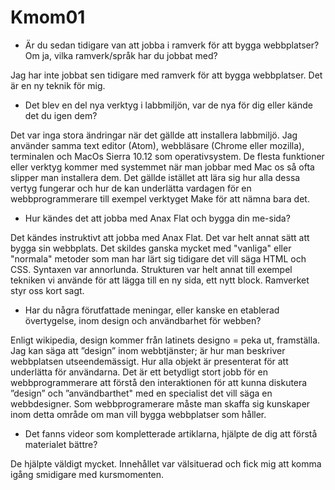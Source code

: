 Kmom01
===============================

* Är du sedan tidigare van att jobba i ramverk för att bygga webbplatser? Om ja, vilka ramverk/språk har
du jobbat med?

Jag har inte jobbat sen tidigare med ramverk för att bygga webbplatser. Det är en ny teknik för mig.

* Det blev en del nya verktyg i labbmiljön, var de nya för dig eller kände det du igen dem?

Det var inga stora ändringar när det gällde att installera labbmiljö. Jag använder samma text editor (Atom), webbläsare (Chrome eller mozilla), terminalen och MacOs Sierra 10.12 som operativsystem.
De flesta funktioner eller verktyg kommer med systemmet när man jobbar med Mac os så ofta slipper man installera dem. Det gällde istället att lära sig hur alla dessa vertyg fungerar och hur de kan underlätta
vardagen för en webbprogrammerare till exempel verktyget Make för att nämna bara det.

* Hur kändes det att jobba med Anax Flat och bygga din me-sida?

Det kändes instruktivt att jobba med Anax Flat. Det var helt annat sätt att bygga sin webbplats.
Det skildes ganska mycket med "vanliga" eller "normala" metoder som man har lärt sig tidigare
det vill säga HTML och CSS.
Syntaxen var annorlunda. Strukturen var helt annat till exempel tekniken vi använde för att lägga till en ny
sida, ett nytt block. Ramverket styr oss kort sagt.

* Har du några förutfattade meningar, eller kanske en etablerad övertygelse, inom design och användbarhet för webben?

Enligt wikipedia, design kommer från latinets designo = peka ut, framställa.
Jag kan säga att ”design” inom webbtjänster; är hur man beskriver webbplatsen utseendemässigt. Hur alla objekt är presenterat för att underlätta för användarna.
Det är ett betydligt stort jobb för en webbprogrammerare att förstå den interaktionen för att kunna diskutera ”design” och ”användbarthet" med en specialist det vill säga en webbdesigner.
Som webbprogramerare måste man skaffa sig kunskaper inom detta område om man vill bygga webbplatser som håller.

* Det fanns videor som kompletterade artiklarna, hjälpte de dig att förstå materialet bättre?

De hjälpte väldigt mycket. Innehållet var välsituerad och fick mig att komma igång smidigare med kursmomenten.
